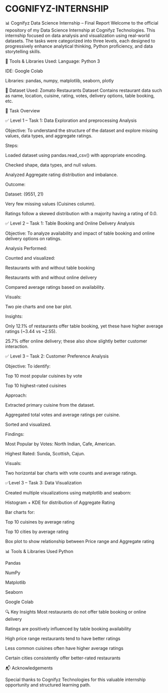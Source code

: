 # COGNIFYZ-INTERNSHIP
📊 Cognifyz Data Science Internship – Final Report
Welcome to the official repository of my Data Science Internship at Cognifyz Technologies. This internship focused on data analysis and visualization using real-world datasets. The tasks were categorized into three levels, each designed to progressively enhance analytical thinking, Python proficiency, and data storytelling skills.

🧠 Tools & Libraries Used:
Language: Python 3

IDE: Google Colab

Libraries: pandas, numpy, matplotlib, seaborn, plotly

🔗 Dataset Used:
Zomato Restaurants Dataset
Contains restaurant data such as name, location, cuisine, rating, votes, delivery options, table booking, etc.

📌 Task Overview

✅ Level 1 – Task 1: Data Exploration and preprocessing Analysis

Objective: To understand the structure of the dataset and explore missing values, data types, and aggregate ratings.

Steps:

Loaded dataset using pandas.read_csv() with appropriate encoding.

Checked shape, data types, and null values.

Analyzed Aggregate rating distribution and imbalance.

Outcome:

Dataset: (9551, 21)

Very few missing values (Cuisines column).

Ratings follow a skewed distribution with a majority having a rating of 0.0.

✅ Level 2 – Task 1: Table Booking and Online Delivery Analysis

Objective: To analyze availability and impact of table booking and online delivery options on ratings.

Analysis Performed:

Counted and visualized:

Restaurants with and without table booking

Restaurants with and without online delivery

Compared average ratings based on availability.

Visuals:

Two pie charts and one bar plot.

Insights:

Only 12.1% of restaurants offer table booking, yet these have higher average ratings (~3.44 vs ~2.55).

25.7% offer online delivery; these also show slightly better customer interaction.

✅ Level 3 – Task 2: Customer Preference Analysis

Objective: To identify:

Top 10 most popular cuisines by vote

Top 10 highest-rated cuisines

Approach:

Extracted primary cuisine from the dataset.

Aggregated total votes and average ratings per cuisine.

Sorted and visualized.

Findings:

Most Popular by Votes: North Indian, Cafe, American.

Highest Rated: Sunda, Scottish, Cajun.

Visuals:

Two horizontal bar charts with vote counts and average ratings.

✅Level 3 – Task 3: Data Visualization

Created multiple visualizations using matplotlib and seaborn:

Histogram + KDE for distribution of Aggregate Rating

Bar charts for:

Top 10 cuisines by average rating

Top 10 cities by average rating

Box plot to show relationship between Price range and Aggregate rating

📊 Tools & Libraries Used
Python

Pandas

NumPy

Matplotlib

Seaborn

Google Colab

🔍 Key Insights
Most restaurants do not offer table booking or online delivery

Ratings are positively influenced by table booking availability

High price range restaurants tend to have better ratings

Less common cuisines often have higher average ratings

Certain cities consistently offer better-rated restaurants

 
📬 Acknowledgements

Special thanks to Cognifyz Technologies for this valuable internship opportunity and structured learning path.


